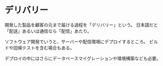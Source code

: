 # デリバリー

開発した製品を顧客の元まで届ける過程を「デリバリー」という。
日本語だと「配送」あるいは通信なら「配信」あたり。

ソフトウェア開発でいうと、サーバーや配信環境にデプロイするところ。
ビルドや回帰テストを含む場合もある。

デプロイの中にはさらにデータベースマイグレーションや環境構築なども必要。

